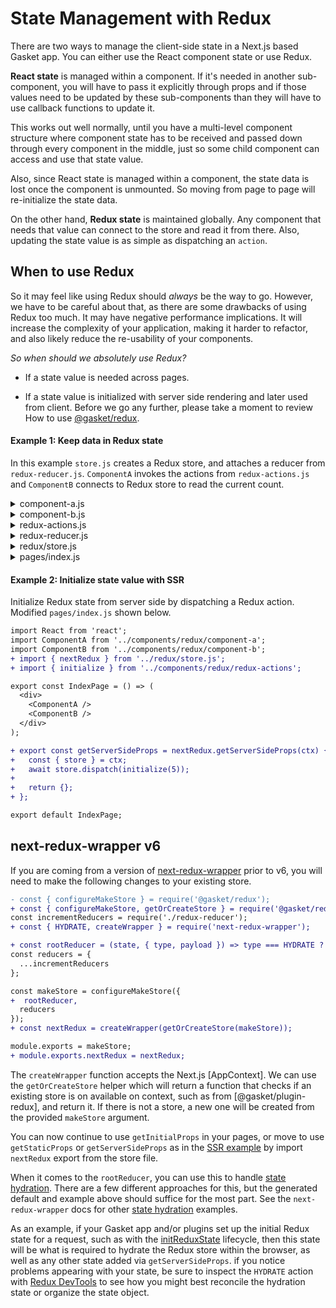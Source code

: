 # State Management with Redux

There are two ways to manage the client-side state in a Next.js based Gasket
app. You can either use the React component state or use Redux.

**React state** is managed within a component. If it's needed in another
sub-component, you will have to pass it explicitly through props and if those
values need to be updated by these sub-components than they will have to use
callback functions to update it.

This works out well normally, until you have a multi-level component structure
where component state has to be received and passed down through every component
in the middle, just so some child component can access and use that state value.

Also, since React state is managed within a component, the state data is lost
once the component is unmounted. So moving from page to page will re-initialize
the state data.

On the other hand, **Redux state** is maintained globally. Any component that
needs that value can connect to the store and read it from there. Also, updating
the state value is as simple as dispatching an `action`.

## When to use Redux

So it may feel like using Redux should *always* be the way to go. However, we
have to be careful about that, as there are some drawbacks of using Redux too
much. It may have negative performance implications. It will increase the
complexity of your application, making it harder to refactor, and also likely
reduce the re-usability of your components.

*So when should we absolutely use Redux?*

- If a state value is needed across pages.

- If a state value is initialized with server side rendering and later used from
  client. Before we go any further, please take a moment to review How to use
  [@gasket/redux].

#### Example 1: Keep data in Redux state

In this example `store.js` creates a Redux store, and attaches a reducer from
`redux-reducer.js`. `ComponentA` invokes the actions from `redux-actions.js` and
`ComponentB` connects to Redux store to read the current count.

<details>
<summary>component-a.js</summary>
<p>

```javascript
import React from 'react';
import PropTypes from 'prop-types';
import { increment, decrement } from './redux-actions';
import { connect } from 'react-redux';

class ComponentA  extends React.Component {
  static propTypes = {
    increment: PropTypes.func,
    decrement: PropTypes.func
  };

  increment = () => {
    this.props.increment();
  };

  decrement = () => {
    this.props.decrement();
  };

  render() {
    return (
      <div>
        <button onClick={ this.increment }>Increment</button>
        <button onClick={ this.decrement }>Decrement</button>
      </div>
    );
  }
}

export default connect(null, { increment, decrement })(ComponentA);
```

</p>
</details>

<details>
<summary>component-b.js</summary>
<p>

```javascript
import React from 'react';
import PropTypes from 'prop-types';
import { connect } from 'react-redux';

class ComponentB  extends React.Component {
  static propTypes = {
    currentCount: PropTypes.number
  };

  render() {
    return (
      <div>
        Current Count: { this.props.currentCount }
      </div>
    );
  }
}

function mapStateToProps(state) {
  return {
    currentCount: state.reduxReducer.currentCount
  };
}

export default connect(mapStateToProps)(ComponentB);
```

</p>
</details>

<details>
<summary>redux-actions.js</summary>
<p>

```javascript
const INCREASE_BY_ONE = 'INCREASE_BY_ONE';
const DECREASE_BY_ONE = 'DECREASE_BY_ONE';
const INITIALIZE_COUNT = 'INITIALIZE_COUNT';

const initialize = (count) => {
  return {
    type: INITIALIZE_COUNT,
    payload: count
  };
};

const increment = () => {
  return {
    type: INCREASE_BY_ONE
  };
};

const decrement = () => {
  return {
    type: DECREASE_BY_ONE
  };
};

module.exports = {
  initialize,
  increment,
  decrement,
  INCREASE_BY_ONE,
  DECREASE_BY_ONE,
  INITIALIZE_COUNT
};
```

</p>
</details>

<details>
<summary>redux-reducer.js</summary>
<p>

```javascript
const { INCREASE_BY_ONE, DECREASE_BY_ONE, INITIALIZE_COUNT } = require('../components/redux/redux-actions');

function reducer(state = {}, action) {
  const getCurrentCount = (state) => {
    if (!state.currentCount) {
      return 0;
    }
    return state.currentCount;
  };
  const currentCount = getCurrentCount(state);
  switch (action.type) {
    case INITIALIZE_COUNT: {
      return { ...state, currentCount: action.payload };
    }
    case INCREASE_BY_ONE: {
      return { ...state, currentCount: currentCount + 1 };
    }
    case DECREASE_BY_ONE: {
      return { ...state, currentCount: currentCount > 0 ? currentCount - 1 : currentCount };
    }
    default:
      return state;
  }
};

module.exports = {
  increment: reducer
}
```

</p>
</details>

<details>
<summary>redux/store.js</summary>
<p>

This file will have been generated for you by default. Your job will merely be
to include the app's reducers.

```diff
- const { configureMakeStore } = require('@gasket/redux');
+ const { configureMakeStore, getOrCreateStore } = require('@gasket/redux');
const { HYDRATE, createWrapper } = require('next-redux-wrapper');
+ const incrementReducers = require('./redux-reducer');

const rootReducer = (state, { type, payload }) => type === HYDRATE ? { ...state, ...payload } : state;
const reducers = {
+  ...incrementReducers
};

const makeStore = configureMakeStore({ rootReducer, reducers });
const nextRedux = createWrapper(getOrCreateStore(makeStore));

module.exports = makeStore;
module.exports.nextRedux = nextRedux;
```

See the section below on [next-redux-wrapper v6] if you have an existing app and
want to use the latest [automatic optimization] changes from Next.js.

</p>
</details>

<details>
<summary>pages/index.js</summary>
<p>

```javascript
import React from 'react';
import ComponentA from '../component-a';
import ComponentB from '../component-b';

export const IndexPage = () => (
  <div>
    <ComponentA />
    <ComponentB />
  </div>
);

export default IndexPage;

```

</p>
</details>

#### Example 2: Initialize state value with SSR

Initialize Redux state from server side by dispatching a Redux action. Modified
`pages/index.js` shown below.

```diff
import React from 'react';
import ComponentA from '../components/redux/component-a';
import ComponentB from '../components/redux/component-b';
+ import { nextRedux } from '../redux/store.js';
+ import { initialize } from '../components/redux/redux-actions';

export const IndexPage = () => (
  <div>
    <ComponentA />
    <ComponentB />
  </div>
);

+ export const getServerSideProps = nextRedux.getServerSideProps(ctx) {
+   const { store } = ctx;
+   await store.dispatch(initialize(5));
+
+   return {};
+ };

export default IndexPage;
```

## next-redux-wrapper v6

If you are coming from a version of [next-redux-wrapper] prior to v6, you will
need to make the following changes to your existing store.

```diff
- const { configureMakeStore } = require('@gasket/redux');
+ const { configureMakeStore, getOrCreateStore } = require('@gasket/redux');
const incrementReducers = require('./redux-reducer');
+ const { HYDRATE, createWrapper } = require('next-redux-wrapper');

+ const rootReducer = (state, { type, payload }) => type === HYDRATE ? { ...state, ...payload } : state;
const reducers = {
  ...incrementReducers
};

const makeStore = configureMakeStore({
+  rootReducer,
  reducers
});
+ const nextRedux = createWrapper(getOrCreateStore(makeStore));

module.exports = makeStore;
+ module.exports.nextRedux = nextRedux;
```

The `createWrapper` function accepts the Next.js [AppContext]. We can use the
`getOrCreateStore` helper which will return a function that checks if an
existing store is on available on context, such as from [@gasket/plugin-redux],
and return it. If there is not a store, a new one will be created from the
provided `makeStore` argument.

You can now continue to use `getInitialProps` in your pages, or move to use
`getStaticProps` or `getServerSideProps` as in the [SSR example] by import
`nextRedux` export from the store file.

When it comes to the `rootReducer`, you can use this to handle
[state hydration]. There are a few different approaches for this, but the
generated default and example above should suffice for the most part. See the
`next-redux-wrapper` docs for other [state hydration] examples.

As an example, if your Gasket app and/or plugins set up the initial Redux state
for a request, such as with the [initReduxState] lifecycle, then this state will
be what is required to hydrate the Redux store within the browser, as well as
any other state added via `getServerSideProps`. if you notice problems appearing
with your state, be sure to inspect the `HYDRATE` action with [Redux DevTools]
to see how you might best reconcile the hydration state or organize the state
object.

<!-- LINKS -->

[next-redux-wrapper v6]: #next-redux-wrapper-v6
[SSR example]: #example-2-initialize-state-value-with-ssr
[@gasket/redux]: /packages/gasket-redux/README.md
[initReduxState]: /packages/gasket-plugin-redux/README.md#initreduxstate

[automatic optimization]: https://nextjs.org/docs/advanced-features/automatic-static-optimization
[next-redux-wrapper]: https://github.com/kirill-konshin/next-redux-wrapper
[state hydration]: https://github.com/kirill-konshin/next-redux-wrapper#state-reconciliation-during-hydration
[Redux DevTools]: https://github.com/reduxjs/redux-devtools

